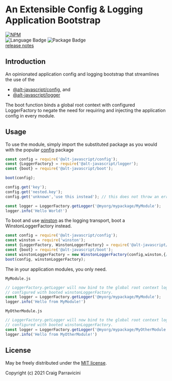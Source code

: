 An Extensible Config & Logging Application Bootstrap
====================================================

[![NPM](https://nodei.co/npm/@alt-javascript/boot.svg?downloads=true&downloadRank=true)](https://nodei.co/npm/@alt-javascript/boot/)
<br/>
![Language Badge](https://img.shields.io/github/languages/top/craigparra/alt-boot)
![Package Badge](https://img.shields.io/npm/v/@alt-javascript/boot) <br/>
[release notes](https://github.com/craigparra/alt-boot/blob/main/History.md)

<a name="intro">Introduction</a>
--------------------------------
An opinionated application config and logging bootstrap that streamlines the use of the
- [@alt-javascript/config](https://www.npmjs.com/package/@alt-javascript/config), and
-  [@alt-javascript/logger](https://www.npmjs.com/package/@alt-javascript/logger)


The boot function binds a global root context with configured LoggerFactory 
to negate the need for requiring  and injecting the application config in every module.
   
<a name="usage">Usage</a>
-------------------------

To use the module, simply import the substituted package as you would with the popular
[config](https://www.npmjs.com/package/config) package

```javascript
const config = require('@alt-javascript/config');
const {LoggerFactory} = require('@alt-javascript/logger');
const {boot} = require('@alt-javascript/boot');

boot(config);

config.get('key');
config.get('nested.key');
config.get('unknown','use this instead'); // this does not throw an error

const logger = LoggerFactory.getLogger('@myorg/mypackage/MyModule');
logger.info('Hello World!')
```

To boot and use [winston](https://www.npmjs.com/package/winston) as the logging transport, 
boot a WinstonLoggerFactory instead.

```javascript
const config = require('@alt-javascript/config');
const winston = require('winston');
const {LoggerFactory, WinstonLoggerFactory} = require('@alt-javascript/logger');
const {boot} = require('@alt-javascript/boot');
const winstonLoggerFactory = new WinstonLoggerFactory(config,winston,{/*my winston options*/})
boot(config, winstonLoggerFactory);
```

The in your application modules, you only need.

`MyModule.js`
```javascript
// LoggerFactory.getLogger will now bind to the global root context loggerFactory, 
// configured with booted winstonLoggerFactory.
const logger = LoggerFactory.getLogger('@myorg/mypackage/MyModule');
logger.info('Hello from MyModule!')
```

`MyOtherModule.js`
```javascript
// LoggerFactory.getLogger will now bind to the global root context loggerFactory, 
// configured with booted winstonLoggerFactory.
const logger = LoggerFactory.getLogger('@myorg/mypackage/MyOtherModule');
logger.info('Hello from MyOtherModule!')
```
<a name="license">License</a>
-----------------------------

May be freely distributed under the [MIT license](https://raw.githubusercontent.com/craigparra/alt-logger/master/LICENSE).

Copyright (c) 2021 Craig Parravicini    
